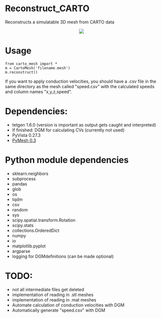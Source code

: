 # Reconstruct_CARTO
Reconstructs a simulatable 3D mesh from CARTO data

<p align="center">
<img src=https://media0.giphy.com/media/bZM2OaOQb4HCVymzna/giphy.gif?cid=790b76112533f1a2f99b476d6833aa55d4b4c8ef9e3227b2&rid=giphy.gif&ct=g />
</p>


# Usage
```
from carto_mesh import *
m = CartoMesh('filename.mesh')
m.reconstruct()
```

If you want to apply conduction velocities, you should have a .csv file in the same
directory as the mesh called "speed.csv" with the calculated speeds and column names "x,y,z,speed".

# Dependencies:
- tetgen 1.6.0 (version is important as output gets caught and interpreted)
- If finished: DGM for calculating CVs (currently not used)
- PyVista 0.27.3
- [PyMesh 0.3](https://pymesh.readthedocs.io/en/latest/installation.html)
# Python module dependencies
- sklearn.neighbors
- subprocess
- pandas
- glob
- os
- tqdm
- csv
- random
- sys
- scipy.spatial.transform.Rotation
- scipy.stats
- collections.OrderedDict
- numpy
- io
- matplotlib.pyplot
- argparse
- logging for DGMdefinitions (can be made optional)

# TODO:
- not all intermediate files get deleted
- implementation of reading in .stl meshes
- implementation of reading in .mat meshes
- Automate calculation of conduction velocities with DGM
- Automatically generate "speed.csv" with DGM

